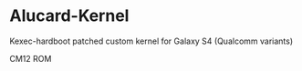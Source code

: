 Alucard-Kernel
==============

Kexec-hardboot patched custom kernel for Galaxy S4 (Qualcomm variants)

CM12 ROM
